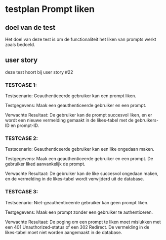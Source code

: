 # testplan Prompt liken

## doel van de test
Het doel van deze test is om de functionaliteit het liken van prompts werkt zoals bedoeld. 

## user story
deze test hoort bij user story #22

### TESTCASE 1:
Testscenario: Geauthenticeerde gebruiker kan een prompt liken.

Testgegevens: Maak een geauthenticeerde gebruiker en een prompt.

Verwachte Resultaat: De gebruiker kan de prompt succesvol liken, en er wordt een nieuwe vermelding gemaakt in de likes-tabel met de gebruikers-ID en prompt-ID.

### TESTCASE 2:
Testscenario: Geauthenticeerde gebruiker kan een like ongedaan maken.

Testgegevens: Maak een geauthenticeerde gebruiker en een prompt. De gebruiker liked aanvankelijk de prompt.

Verwachte Resultaat: De gebruiker kan de like succesvol ongedaan maken, en de vermelding in de likes-tabel wordt verwijderd uit de database.

### TESTCASE 3:
Testscenario: Niet-geauthenticeerde gebruiker kan geen prompt liken.

Testgegevens: Maak een prompt zonder een gebruiker te authenticeren.

Verwachte Resultaat: De poging om een prompt te liken moet mislukken met een 401 Unauthorized-status of een 302 Redirect. De vermelding in de likes-tabel
moet niet worden aangemaakt in de database.